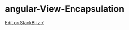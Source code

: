 # angular-View-Encapsulation

[Edit on StackBlitz ⚡️](https://stackblitz.com/edit/angular-component-9mrvze)